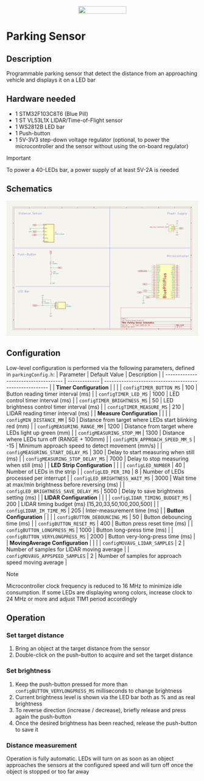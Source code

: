 <p align="center"> <img src="https://github.com/Tellicious/ADV-utils/assets/9076397/3ec512f1-2de6-4226-bc07-e4bfdd686a28" width=50% height=50%> </p>

# Parking Sensor

## Description
Programmable parking sensor that detect the distance from an approaching vehicle and displays it on a LED bar

## Hardware needed
- 1 STM32F103C8T6 (Blue Pill)
- 1 ST VL53L1X LIDAR/Time-of-Flight sensor
- 1 WS2812B LED bar
- 1 Push-button
- 1 5V-3V3 step-down voltage regulator (optional, to power the microcontroller and the sensor without using the on-board regulator)
> [!IMPORTANT]  
> To power a 40-LEDs bar, a power supply of at least 5V-2A is needed

## Schematics
![Schematics](Schematics/SchematicsImage.png)

## Configuration
Low-level configuration is performed via the following parameters, defined in `parkingConfig.h`:
| Parameter                            | Default Value | Description                                             |
| ------------------------------------ | ------------- | ------------------------------------------------------- |
| **Timer Configuration**              |               |                                                         |
| `configTIMER_BUTTON_MS`              | 100           | Button reading timer interval (ms)                      |
| `configTIMER_LED_MS`                 | 1000          | LED control timer interval (ms)                         |
| `configTIMER_BRIGHTNESS_MS`          | 50            | LED brightness control timer interval (ms)              |
| `configTIMER_MEASURE_MS`             | 210           | LIDAR reading timer interval (ms)                       |
| **Measure Configuration**            |               |                                                         |
| `configMIN_DISTANCE_MM`              | 50            | Distance from target where LEDs start blinking red (mm) |
| `configMEASURING_RANGE_MM`           | 1200          | Distance from target where LEDs light up green (mm)     |
| `configMEASURING_STOP_MM`            | 1300          | Distance where LEDs turn off (RANGE + 100mm)            |
| `configMIN_APPROACH_SPEED_MM_S`      | -15           | Minimum approach speed to detect movement (mm/s)        |
| `configMEASURING_START_DELAY_MS`     | 300           | Delay to start measuring when still (ms)                |
| `configMEASURING_STOP_DELAY_MS`      | 7000          | Delay to stop measuring when still (ms)                 |
| **LED Strip Configuration**          |               |                                                         |
| `configLED_NUMBER`                   | 40            | Number of LEDs in the strip                             |
| `configLED_PER_IRQ`                  | 8             | Number of LEDs processed per interrupt                  |
| `configLED_BRIGHTNESS_WAIT_MS`       | 3000          | Wait time at max/min brightness before reversing (ms)   |
| `configLED_BRIGHTNESS_SAVE_DELAY_MS` | 5000          | Delay to save brightness setting (ms)                   |
| **LIDAR Configuration**              |               |                                                         |
| `configLIDAR_TIMING_BUDGET_MS`       | 200           | LIDAR timing budget (ms) [15,20,33,50,100,200,500]      |
| `configLIDAR_IM_TIME_MS`             | 205           | Inter-measurement time (ms)                             |
| **Button Configuration**             |               |                                                         |
| `configBUTTON_DEBOUNCING_MS`         | 50            | Button debouncing time (ms)                             |
| `configBUTTON_RESET_MS`              | 400           | Button press reset time (ms)                            |
| `configBUTTON_LONGPRESS_MS`          | 1000          | Button long-press time (ms)                             |
| `configBUTTON_VERYLONGPRESS_MS`      | 2000          | Button very-long-press time (ms)                        |
| **MovingAverage Configuration**      |               |                                                         |
| `configMOVAVG_LIDAR_SAMPLES`         | 2             | Number of samples for LIDAR moving average              |
| `configMOVAVG_APPSPEED_SAMPLES`      | 2             | Number of samples for approach speed moving average     |

> [!NOTE]
> Microcontroller clock frequency is reduced to 16 MHz to minimize idle consumption.
> If some LEDs are displaying wrong colors, increase clock to 24 MHz or more and adjust TIM1 period accordingly

## Operation
### Set target distance
1. Bring an object at the target distance from the sensor
2. Double-click on the push-button to acquire and set the target distance
### Set brightness
1. Keep the push-button pressed for more than `configBUTTON_VERYLONGPRESS_MS` milliseconds to change brightness
2. Current brightness level is shown via the LED bar both as % and as real brightness
3. To reverse direction (increase / decrease), briefly release and press again the push-button
4. Once the desired brightness has been reached, release the push-button to save it
### Distance measurement
Operation is fully automatic. LEDs will turn on as soon as an object approaches the sensors at the configured speed and will turn off once the object is stopped or too far away